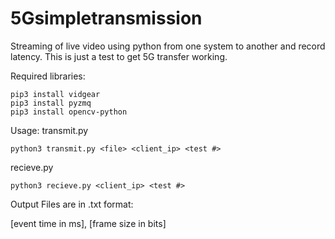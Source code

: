 # 5Gsimpletransmission

Streaming of live video using python from one system to another and record latency. This is just a test to get 5G transfer working.

Required libraries:
```
pip3 install vidgear
pip3 install pyzmq
pip3 install opencv-python
```
Usage:
transmit.py
```
python3 transmit.py <file> <client_ip> <test #>
```
recieve.py
```
python3 recieve.py <client_ip> <test #>
```
Output Files are in .txt format:

[event time in ms], [frame size in bits]
